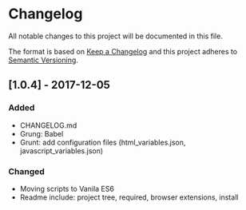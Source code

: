 # Changelog
All notable changes to this project will be documented in this file.

The format is based on [Keep a Changelog](http://keepachangelog.com/en/1.0.0/)
and this project adheres to [Semantic Versioning](http://semver.org/spec/v2.0.0.html).

## [1.0.4] - 2017-12-05
### Added
- CHANGELOG.md
- Grung: Babel
- Grunt: add configuration files (html_variables.json, javascript_variables.json)
### Changed
- Moving scripts to Vanila ES6
- Readme include: project tree, required, browser extensions, install
